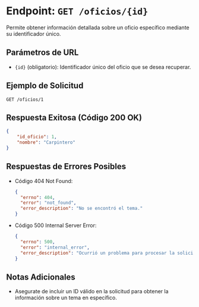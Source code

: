 # Endpoint: `GET /oficios/{id}`

Permite obtener información detallada sobre un oficio específico mediante su identificador único.

## Parámetros de URL
- `{id}` (obligatorio): Identificador único del oficio que se desea recuperar.

## Ejemplo de Solicitud
```http
GET /oficios/1
```

## Respuesta Exitosa (Código 200 OK)
```json
{
    "id_oficio": 1,
    "nombre": "Carpintero"
}
```

## Respuestas de Errores Posibles
- Código 404 Not Found:

  ```json
  {
    "errno": 404,
    "error": "not_found",
    "error_description": "No se encontró el tema."
  }
  ```

- Código 500 Internal Server Error:
  ```json
  {
    "errno": 500,
    "error": "internal_error",
    "error_description": "Ocurrió un problema para procesar la solicitud"
  }
  ``` 

## Notas Adicionales

- Asegurate de incluir un ID válido en la solicitud para obtener la información
  sobre un tema en específico.